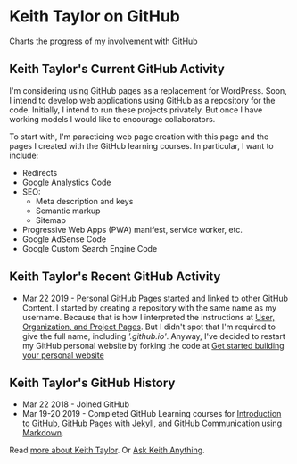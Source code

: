 # Keith Taylor on GitHub

Charts the progress of my involvement with GitHub

## Keith Taylor's Current GitHub Activity
I'm considering using GitHub pages as a replacement for WordPress. Soon, I intend to develop web applications using GitHub as a repository for the code. Initially, I intend to run these projects privately. But once I have working models I would like to encourage collaborators.

To start with, I'm paracticing web page creation with this page and the pages I created with the GitHub learning courses. In particular, I want to include:
- Redirects
- Google Analystics Code
- SEO:
  - Meta description and keys
  - Semantic markup
  - Sitemap
- Progressive Web Apps (PWA) manifest, service worker, etc.
- Google AdSense Code
- Google Custom Search Engine Code

## Keith Taylor's Recent GitHub Activity
- Mar 22 2019 - Personal GitHub Pages started and linked to other GitHub Content. I started by creating a repository with the same name as my username. Because that is how I interpreted the instructions at [User, Organization, and Project Pages](https://help.github.com/en/articles/user-organization-and-project-pages). But I didn't spot that I'm required to give the full name, including *'.github.io'*. Anyway, I've decided to restart my GitHub personal website by forking the code at [Get started building your personal website](https://github.com/github/personal-website#get-started-building-your-personal-website)

## Keith Taylor's GitHub History
- Mar 22 2018 - Joined GitHub
- Mar 19-20 2019 - Completed GitHub Learning courses for [Introduction to GitHub](https://keithcharlietaylor.github.io/github-slideshow/), [GitHub Pages with Jekyll](https://keithcharlietaylor.github.io/github-pages-with-jekyll/), and [GitHub Communication using Markdown](https://keithcharlietaylor.github.io/markdown-portfolio/).

Read [more about Keith Taylor](https://keith.1drous.me/). Or [Ask Keith Anything](https://shrewdies.org/forums/forum/learning-forum/#new-post).
